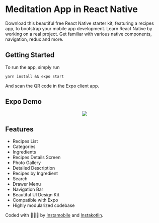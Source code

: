 # Meditation App in React Native

Download this beautiful free React Native starter kit, featuring a recipes app, to bootstrap your mobile app development. Learn React Native by working on a real project. Get familiar with various native components, navigation, redux and more.

## Getting Started
To run the app, simply run

``` yarn install && expo start ```

And scan the QR code in the Expo client app.

## Expo Demo
<center><a href=""><img src="https://www.instamobile.io/wp-content/uploads/2019/07/Screen-Shot-2019-07-22-at-8.20.29-PM.png" /></a></center>

## Features
- Recipes List
- Categories
- Ingredients
- Recipes Details Screen
- Photo Gallery
- Detailed Description
- Recipes by Ingredient
- Search
- Drawer Menu
- Navigation Bar
- Beautiful UI Design Kit
- Compatible with Expo
- Highly modularized codebase


Coded with 💖💖💖 by <a href="https://www.instamobile.io/">Instamobile</a> and <a href="https://www.instakotlin.com/">Instakotlin</a>.
